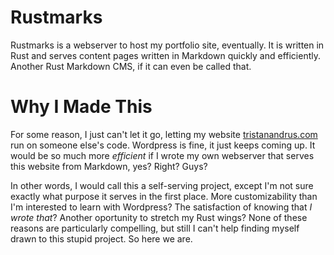 # Rustmarks

Rustmarks is a webserver to host my portfolio site, eventually. It is written in
Rust and serves content pages written in Markdown quickly and efficiently. Another
Rust Markdown CMS, if it can even be called that.

# Why I Made This

For some reason, I just can't let it go, letting my website [tristanandrus.com](https://tristanandrus.com) run
on someone else's code. Wordpress is fine, it just keeps coming up. It would be
so much more *efficient* if I wrote my own webserver that serves this website from
Markdown, yes? Right? Guys?

In other words, I would call this a self-serving project, except I'm not sure exactly
what purpose it serves in the first place. More customizability than I'm interested to learn
with Wordpress? The satisfaction of knowing that *I wrote that*? Another oportunity
to stretch my Rust wings? None of these reasons are particularly compelling, but still
I can't help finding myself drawn to this stupid project. So here we are.
